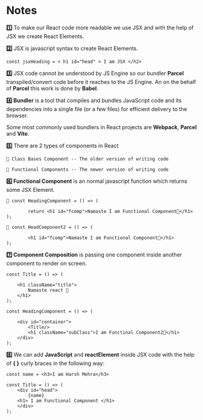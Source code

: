# Notes
**1️⃣** To make our React code more readable we use JSX and with the help of JSX we create React Elements.

**2️⃣** JSX is javascript syntax to create React Elements.

    const jsxHeading = < h1 id="head" > I am JSX </h2>

**3️⃣** JSX code cannot be understood by JS Engine so our bundler **Parcel** transpiled/convert code before it reaches to the JS Engine. An on the behalf of **Parcel** this work is done by **Babel**.

**4️⃣ Bundler** is a tool that compiles and bundles JavaScript code and its dependencies into a single file (or a few files) for efficient delivery to the browser. 

 Some most commonly used bundlers in React projects are **Webpack**, **Parcel** and **Vite**. 

**5️⃣** There are 2 types of components in React 

    🔸 Class Bases Component -- The older version of writing code
    
    🔸 Functional Components -- The newer version of writing code


**6️⃣ Functional Component** is an normal javascript function which returns some JSX Element.

    🔸 const HeadingComponent = () => (

            return <h1 id="fcomp">Namaste I am Functional Component🚀</h1>
    );

    🔸 const HeadComponent2 = () => (

            <h1 id="fcomp">Namaste I am Functional Component🚀</h1>    
    );

**7️⃣ Component Composition** is passing one component inside another component to render on screen.

    const Title = () => (

        <h1 className="title">
            Namaste react 🚀
        </h1>
    );

    const HeadingComponent = () => (

        <div id="container">
            <Title/> 
            <h1 className="subClass">I am Functinal Component2🚀</h1>
        </div>
    );

**8️⃣** We can add **JavaScript** and **reactElement** inside JSX code with the help of **{ }** curly braces in the following way:

    const name = <h3>I am Harsh Mehra</h3>

    const Title = () => (
        <div id="head">
            {name}
        <h1> I am Functional Component </h1>
        </div>
    );